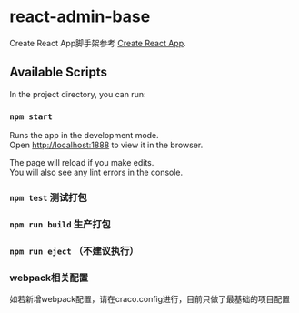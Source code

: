 # react-admin-base

Create React App脚手架参考 [Create React App](https://github.com/facebook/create-react-app).

## Available Scripts

In the project directory, you can run:

### `npm start`

Runs the app in the development mode.\
Open [http://localhost:1888](http://localhost:3000) to view it in the browser.

The page will reload if you make edits.\
You will also see any lint errors in the console.

### `npm test` 测试打包

### `npm run build` 生产打包

### `npm run eject` （不建议执行）

### webpack相关配置

如若新增webpack配置，请在craco.config进行，目前只做了最基础的项目配置
